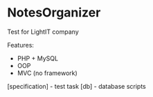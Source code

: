 # NotesOrganizer
Test for LightIT company

Features:
- PHP + MySQL
- OOP 
- MVC (no framework)

[specification] - test task
[db] - database scripts
